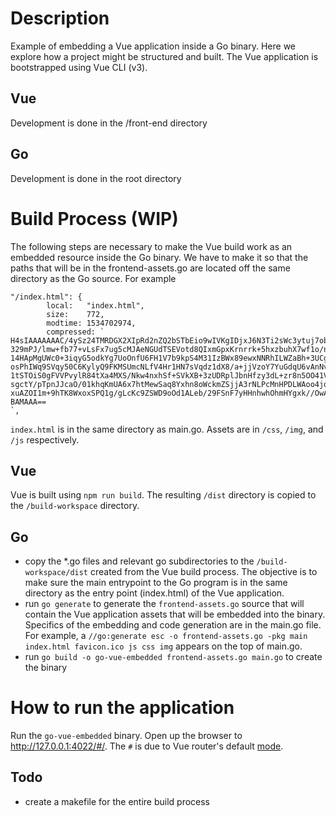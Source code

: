 # Description

Example of embedding a Vue application inside a Go binary. Here we explore how a project might be structured and built. The Vue application is bootstrapped using Vue CLI (v3).

## Vue

Development is done in the /front-end directory

## Go

Development is done in the root directory

# Build Process (WIP)

The following steps are necessary to make the Vue build work as an embedded resource inside the Go binary. We have to make it so that the paths that will be in the frontend-assets.go are located off the same directory as the Go source. For example

```
"/index.html": {
		local:   "index.html",
		size:    772,
		modtime: 1534702974,
		compressed: `
H4sIAAAAAAAC/4ySz24TMRDGX2XIpRd2nZQ2bSTbEio9wIVKgIDjxJ6N3Ti2sWc3ytuj7ob0jwD1YmnG
329mPJ/lmw+fb77+vLsFx7ug5cMJAeNGUdTSEVotd8QIxmGpxKrnrrk+5hxzbuhX7wf1o/n2vrlJu4zs
14HApMgUWc0+3iqyG5odkYg7UoOnfU6FH1V7b9kpS4M31IzBWx89ewxNNRhILWZaBh+3UCgob1IEV6hT
osPhIWq9SVqy50C6KylyQ9FKMSUmcNLfV4Hr1HN7sVqdz1dX8/a+jjVzoY7YuGdqU6vAnNvl4vxisbjC
1tSTOiS0gFVVPvylR84tXa4MXS/Nkw4nxhSf+SVkXB+3zUDRplJbnHfzy3dL+zr8n5OO41VHxFqKyc91
sgctY/pTpnJJcaO/01khqKmUA6x7htMewSaq8Yxhn8oWckmZSjjA3rNLPcMnHPDLWAoo4jqQbeEuEFY6
xuAZOI1m+9hTK8WxoxSPQ1g/gLcKc9ZSWD9oOd1ALeb/29FSnF7yHHnhwhOhmHYgxk//OwAA///aDgFu
BAMAAA==
`,
```

`index.html` is in the same directory as main.go. Assets are in `/css`, `/img`, and `/js` respectively.

## Vue

Vue is built using `npm run build`. The resulting `/dist` directory is copied to the `/build-workspace` directory.

## Go

-   copy the \*.go files and relevant go subdirectories to the `/build-workspace/dist` created from the Vue build process. The objective is to make sure the main entrypoint to the Go program is in the same directory as the entry point (index.html) of the Vue application.
-   run `go generate` to generate the `frontend-assets.go` source that will contain the Vue application assets that will be embedded into the binary. Specifics of the embedding and code generation are in the main.go file. For example, a `//go:generate esc -o frontend-assets.go -pkg main index.html favicon.ico js css img` appears on the top of main.go.
-   run `go build -o go-vue-embedded frontend-assets.go main.go` to create the binary

# How to run the application

Run the `go-vue-embedded` binary. Open up the browser to http://127.0.0.1:4022/#/. The `#` is due to Vue router's default [mode](https://router.vuejs.org/guide/essentials/history-mode.html).

## Todo

-   create a makefile for the entire build process
